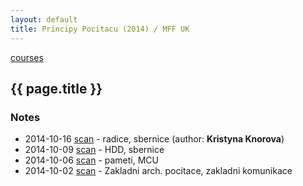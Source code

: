 ```yaml
---
layout: default
title: Principy Pocitacu (2014) / MFF UK
---
```


[courses](.)

## {{ page.title }}

### Notes

* 2014-10-16 [scan](http://notes.drive.ondrejsika.com/mff/2014/principy-pocitacu/2014-10-16.pdf) - radice, sbernice (author: __Kristyna Knorova__)
* 2014-10-09 [scan](http://notes.drive.ondrejsika.com/mff/2014/principy-pocitacu/2014-10-09.pdf) - HDD, sbernice
* 2014-10-06 [scan](http://notes.drive.ondrejsika.com/mff/2014/principy-pocitacu/2014-10-06.pdf) - pameti, MCU
* 2014-10-02 [scan](http://notes.drive.ondrejsika.com/mff/2014/principy-pocitacu/2014-10-02.pdf) - Zakladni arch. pocitace, zakladni komunikace

